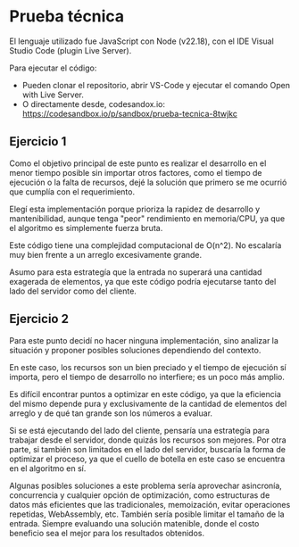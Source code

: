 # Prueba técnica

El lenguaje utilizado fue JavaScript con Node (v22.18), con el IDE Visual Studio Code (plugin Live Server).

Para ejecutar el código:

- Pueden clonar el repositorio, abrir VS-Code y ejecutar el comando Open with Live Server.
- O directamente desde, codesandox.io: https://codesandbox.io/p/sandbox/prueba-tecnica-8twjkc

## Ejercicio 1

Como el objetivo principal de este punto es realizar el desarrollo en el menor tiempo posible sin importar otros factores, como el tiempo de ejecución o la falta de recursos, dejé la solución que primero se me ocurrió que cumplía con el requerimiento.

Elegí esta implementación porque prioriza la rapidez de desarrollo y mantenibilidad, aunque tenga "peor" rendimiento
en memoria/CPU, ya que el algoritmo es simplemente fuerza bruta.

Este código tiene una complejidad computacional de O(n^2). No escalaría muy bien frente a un arreglo excesivamente grande.

Asumo para esta estrategía que la entrada no superará una cantidad exagerada de elementos, ya que este código podría ejecutarse tanto del lado del servidor como del cliente.

## Ejercicio 2

Para este punto decidí no hacer ninguna implementación, sino analizar la situación y proponer posibles soluciones dependiendo del contexto.

En este caso, los recursos son un bien preciado y el tiempo de ejecución sí importa, pero el tiempo de desarrollo no interfiere; es un poco más amplio.

Es difícil encontrar puntos a optimizar en este código, ya que la eficiencia del mismo depende pura y exclusivamente de la cantidad de elementos del arreglo y de qué tan grande son los números a evaluar.

Si se está ejecutando del lado del cliente, pensaría una estrategía para trabajar desde el servidor, donde quizás los recursos son mejores. Por otra parte, si también son limitados en el lado del servidor, buscaría la forma de optimizar el proceso, ya que el cuello de botella en este caso se encuentra en el algoritmo en sí.

Algunas posibles soluciones a este problema sería aprovechar asincronía, concurrencia y cualquier opción de optimización, como estructuras de datos más eficientes que las tradicionales, memoización, evitar operaciones repetidas, WebAssembly, etc. También sería posible limitar el tamaño de la entrada. Siempre evaluando una solución matenible, donde el costo beneficio sea el mejor para los resultados obtenidos.
